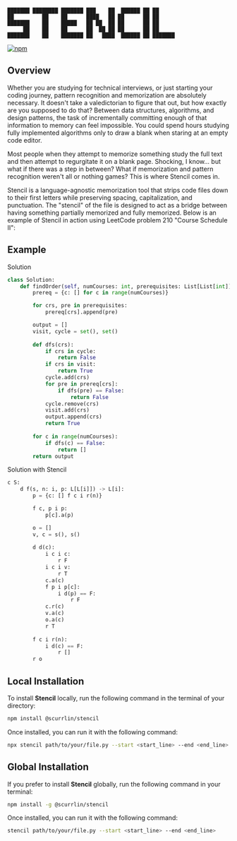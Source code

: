 ```

███████ ████████ ███████ ███    ██  ██████ ██ ██      
██         ██    ██      ████   ██ ██      ██ ██      
███████    ██    █████   ██ ██  ██ ██      ██ ██      
     ██    ██    ██      ██  ██ ██ ██      ██ ██      
███████    ██    ███████ ██   ████  ██████ ██ ███████ 

```

[![npm](https://img.shields.io/npm/dt/%40scurrlin%2Fstencil?style=flat&color=blue)](https://www.npmjs.com/package/@scurrlin/stencil)

## Overview

Whether you are studying for technical interviews, or just starting your coding journey, pattern recognition and memorization are absolutely necessary. It doesn't take a valedictorian to figure that out, but how exactly are you supposed to do that? Between data structures, algorithms, and design patterns, the task of incrementally committing enough of that information to memory can feel impossible. You could spend hours studying fully implemented algorithms only to draw a blank when staring at an empty code editor.

Most people when they attempt to memorize something study the full text and then attempt to regurgitate it on a blank page. Shocking, I know... but what if there was a step in between? What if memorization and pattern recognition weren't all or nothing games? This is where Stencil comes in.

Stencil is a language-agnostic memorization tool that strips code files down to their first letters while preserving spacing, capitalization, and punctuation. The "stencil" of the file is designed to act as a bridge between having something partially memorized and fully memorized. Below is an example of Stencil in action using LeetCode problem 210 "Course Schedule II":

## Example

Solution

```python
class Solution:
    def findOrder(self, numCourses: int, prerequisites: List[List[int]]) -> List[int]:
        prereq = {c: [] for c in range(numCourses)}

        for crs, pre in prerequisites:
            prereq[crs].append(pre)

        output = []
        visit, cycle = set(), set()
        
        def dfs(crs):
            if crs in cycle:
                return False
            if crs in visit:
                return True
            cycle.add(crs)
            for pre in prereq[crs]:
                if dfs(pre) == False:
                    return False
            cycle.remove(crs)
            visit.add(crs)
            output.append(crs)
            return True
        
        for c in range(numCourses):
            if dfs(c) == False:
                return []
        return output
```

Solution with Stencil

```python
c S:
    d f(s, n: i, p: L[L[i]]) -> L[i]:
        p = {c: [] f c i r(n)}

        f c, p i p:
            p[c].a(p)

        o = []
        v, c = s(), s()
        
        d d(c):
            i c i c:
                r F
            i c i v:
                r T
            c.a(c)
            f p i p[c]:
                i d(p) == F:
                    r F
            c.r(c)
            v.a(c)
            o.a(c)
            r T
        
        f c i r(n):
            i d(c) == F:
                r []
        r o
```

## Local Installation

To install **Stencil** locally, run the following command in the terminal of your directory:

```bash
npm install @scurrlin/stencil
```

Once installed, you can run it with the following command:

```bash
npx stencil path/to/your/file.py --start <start_line> --end <end_line>
```

## Global Installation

If you prefer to install **Stencil** globally, run the following command in your terminal:

```bash
npm install -g @scurrlin/stencil
```

Once installed, you can run it with the following command:

```bash
stencil path/to/your/file.py --start <start_line> --end <end_line>
```